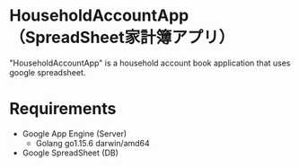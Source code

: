 # HouseholdAccountApp（SpreadSheet家計簿アプリ）

"HouseholdAccountApp" is a household account book application that uses google spreadsheet.

# Requirements
- Google App Engine (Server)
    - Golang go1.15.6 darwin/amd64
- Google SpreadSheet (DB)